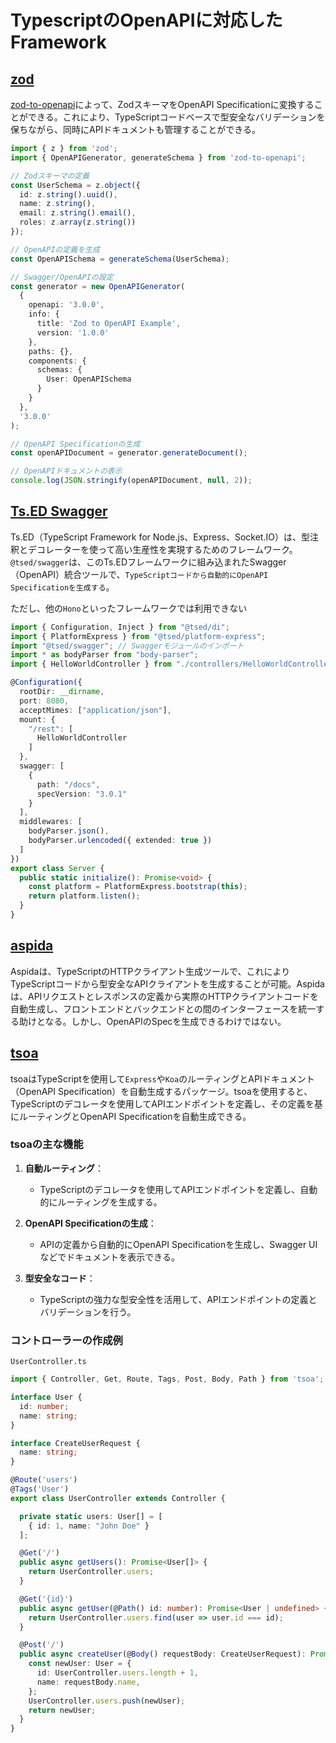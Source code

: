 # TypescriptのOpenAPIに対応したFramework

## [zod](https://github.com/colinhacks/zod)

[zod-to-openapi](https://github.com/asteasolutions/zod-to-openapi)によって、ZodスキーマをOpenAPI Specificationに変換することができる。これにより、TypeScriptコードベースで型安全なバリデーションを保ちながら、同時にAPIドキュメントも管理することができる。

```ts
import { z } from 'zod';
import { OpenAPIGenerator, generateSchema } from 'zod-to-openapi';

// Zodスキーマの定義
const UserSchema = z.object({
  id: z.string().uuid(),
  name: z.string(),
  email: z.string().email(),
  roles: z.array(z.string())
});

// OpenAPIの定義を生成
const OpenAPISchema = generateSchema(UserSchema);

// Swagger/OpenAPIの設定
const generator = new OpenAPIGenerator(
  {
    openapi: '3.0.0',
    info: {
      title: 'Zod to OpenAPI Example',
      version: '1.0.0'
    },
    paths: {},
    components: {
      schemas: {
        User: OpenAPISchema
      }
    }
  },
  '3.0.0'
);

// OpenAPI Specificationの生成
const openAPIDocument = generator.generateDocument();

// OpenAPIドキュメントの表示
console.log(JSON.stringify(openAPIDocument, null, 2));
```

## [Ts.ED Swagger](https://tsed.io/tutorials/swagger.html)

Ts.ED（TypeScript Framework for Node.js、Express、Socket.IO）は、型注釈とデコレーターを使って高い生産性を実現するためのフレームワーク。`@tsed/swagger`は、このTs.EDフレームワークに組み込まれたSwagger（OpenAPI）統合ツールで、`TypeScriptコードから自動的にOpenAPI Specificationを生成する`。

ただし、他の`Hono`といったフレームワークでは利用できない

```ts
import { Configuration, Inject } from "@tsed/di";
import { PlatformExpress } from "@tsed/platform-express";
import "@tsed/swagger"; // Swaggerモジュールのインポート
import * as bodyParser from "body-parser";
import { HelloWorldController } from "./controllers/HelloWorldController";

@Configuration({
  rootDir: __dirname,
  port: 8080,
  acceptMimes: ["application/json"],
  mount: {
    "/rest": [
      HelloWorldController
    ]
  },
  swagger: [
    {
      path: "/docs",
      specVersion: "3.0.1"
    }
  ],
  middlewares: [
    bodyParser.json(),
    bodyParser.urlencoded({ extended: true })
  ]
})
export class Server {
  public static initialize(): Promise<void> {
    const platform = PlatformExpress.bootstrap(this);
    return platform.listen();
  }
}
```

## [aspida](https://github.com/aspida/aspida)
  
Aspidaは、TypeScriptのHTTPクライアント生成ツールで、これによりTypeScriptコードから型安全なAPIクライアントを生成することが可能。Aspidaは、APIリクエストとレスポンスの定義から実際のHTTPクライアントコードを自動生成し、フロントエンドとバックエンドとの間のインターフェースを統一する助けとなる。しかし、OpenAPIのSpecを生成できるわけではない。

## [tsoa](https://github.com/lukeautry/tsoa)

tsoaはTypeScriptを使用して`Express`や`Koa`のルーティングとAPIドキュメント（OpenAPI Specification）を自動生成するパッケージ。tsoaを使用すると、TypeScriptのデコレータを使用してAPIエンドポイントを定義し、その定義を基にルーティングとOpenAPI Specificationを自動生成できる。

### tsoaの主な機能

1. **自動ルーティング**：
   - TypeScriptのデコレータを使用してAPIエンドポイントを定義し、自動的にルーティングを生成する。

2. **OpenAPI Specificationの生成**：
   - APIの定義から自動的にOpenAPI Specificationを生成し、Swagger UIなどでドキュメントを表示できる。

3. **型安全なコード**：
   - TypeScriptの強力な型安全性を活用して、APIエンドポイントの定義とバリデーションを行う。

### コントローラーの作成例

`UserController.ts`

```ts
import { Controller, Get, Route, Tags, Post, Body, Path } from 'tsoa';

interface User {
  id: number;
  name: string;
}

interface CreateUserRequest {
  name: string;
}

@Route('users')
@Tags('User')
export class UserController extends Controller {

  private static users: User[] = [
    { id: 1, name: "John Doe" }
  ];

  @Get('/')
  public async getUsers(): Promise<User[]> {
    return UserController.users;
  }

  @Get('{id}')
  public async getUser(@Path() id: number): Promise<User | undefined> {
    return UserController.users.find(user => user.id === id);
  }

  @Post('/')
  public async createUser(@Body() requestBody: CreateUserRequest): Promise<User> {
    const newUser: User = {
      id: UserController.users.length + 1,
      name: requestBody.name,
    };
    UserController.users.push(newUser);
    return newUser;
  }
}
```
